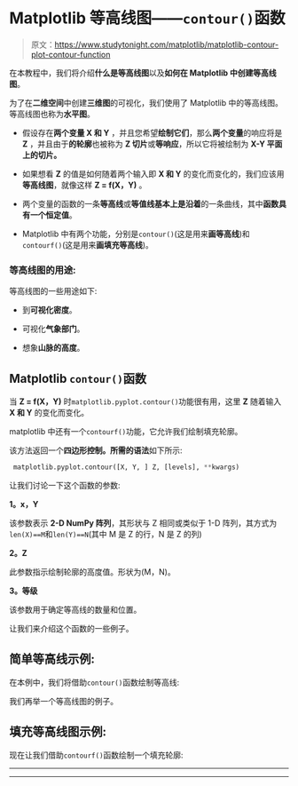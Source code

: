 # Matplotlib 等高线图——`contour()`函数

> 原文：<https://www.studytonight.com/matplotlib/matplotlib-contour-plot-contour-function>

在本教程中，我们将介绍**什么是等高线图**以及**如何在 Matplotlib 中创建等高线图**。

为了在**二维空间**中创建**三维图**的可视化，我们使用了 Matplotlib 中的等高线图。等高线图也称为**水平图**。

*   假设存在**两个变量 X 和 Y** ，并且您希望**绘制它们**，那么**两个变量**的响应将是 **Z** ，并且由于**的轮廓**也被称为 **Z 切片**或**等响应**，所以它将被绘制为 **X-Y 平面上的切片。**

*   如果想看 **Z** 的值是如何随着两个输入即 **X 和 Y** 的变化而变化的，我们应该用**等高线图**，就像这样 **Z = f(X，Y)** 。

*   两个变量的函数的一条**等高线**或**等值线基本上是沿着**的一条曲线，其中**函数具有一个恒定值**。

*   Matplotlib 中有两个功能，分别是`contour()`(这是用来**画等高线**)和`contourf()`(这是用来**画填充等高线**)。

### 等高线图的用途:

等高线图的一些用途如下:

*   到**可视化密度**。

*   可视化**气象部门**。

*   想象**山脉的高度**。

## Matplotlib `contour()`函数

当 **Z = f(X，Y)** 时`matplotlib.pyplot.contour()`功能很有用，这里 **Z** 随着输入 **X 和 Y** 的变化而变化。

matplotlib 中还有一个`contourf()`功能，它允许我们绘制填充轮廓。

该方法返回一个**四边形控制。**所需的**语法**如下所示:

```py
 matplotlib.pyplot.contour([X, Y, ] Z, [levels], **kwargs)
```

让我们讨论一下这个函数的参数:

**1。x，Y**

该参数表示 **2-D NumPy 阵列**，其形状与 Z 相同或类似于 1-D 阵列，其方式为`len(X)==M`和`len(Y)==N`(其中 M 是 Z 的行，N 是 Z 的列)

**2。Z**

此参数指示绘制轮廓的高度值。形状为(M，N)。

**3。等级**

该参数用于确定等高线的数量和位置。

让我们来介绍这个函数的一些例子。

## 简单等高线示例:

在本例中，我们将借助`contour()`函数绘制等高线:

我们再举一个等高线图的例子。

## 填充等高线图示例:

现在让我们借助`contourf()`函数绘制一个填充轮廓:

* * *

* * *